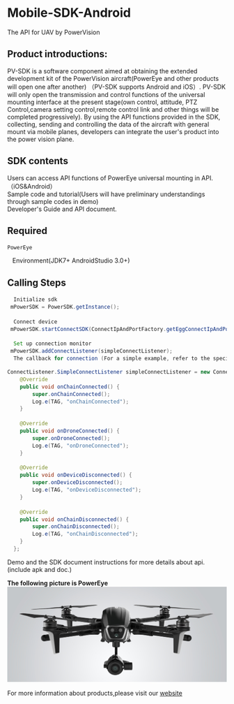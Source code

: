 # Mobile-SDK-Android
The API for UAV by PowerVision

## Product introductions:
PV-SDK is a software component aimed at obtaining the extended development kit of the PowerVision aircraft(PowerEye and other products will open one after another) （PV-SDK supports Android and iOS）. PV-SDK will only open the transmission and control functions of the universal mounting interface at the present stage(own control, attitude, PTZ Control,camera setting control,remote control link and other things will be completed progressively). By using the API functions provided in the SDK, collecting, sending and controlling the data of the aircraft with general mount via mobile planes, developers can integrate the user's product into the power vision plane.

## SDK contents 

Users can access API functions of PowerEye universal mounting in API.（iOS&Android）  
Sample code and tutorial(Users will have preliminary understandings through sample codes in demo)    
Developer's Guide and API document.

## Required
    PowerEye
    Environment(JDK7+  AndroidStudio 3.0+)

## Calling Steps
``` java 
  Initialize sdk  
 mPowerSDK = PowerSDK.getInstance();  
 
  Connect device    
 mPowerSDK.startConnectSDK(ConnectIpAndPortFactory.getEggConnectIpAndPortFactory());   
 
  Set up connection monitor    
 mPowerSDK.addConnectListener(simpleConnectListener);   
  The callback for connection (For a simple example, refer to the specific sdk example) 
```

``` java 
ConnectListener.SimpleConnectListener simpleConnectListener = new ConnectListener.SimpleConnectListener() {
    @Override
    public void onChainConnected() {
        super.onChainConnected();
        Log.e(TAG, "onChainConnected");
    }

    @Override
    public void onDroneConnected() {
        super.onDroneConnected();
        Log.e(TAG, "onDroneConnected");
    }

    @Override
    public void onDeviceDisconnected() {
        super.onDeviceDisconnected();
        Log.e(TAG, "onDeviceDisconnected");
    }

    @Override
    public void onChainDisconnected() {
        super.onChainDisconnected();
        Log.e(TAG, "onChainDisconnected");
    }
  };
  ```
Demo and the SDK document instructions for more details about api.(include apk and doc.)  

**The following picture is PowerEye**
![](https://github.com/kjergit/dailypractice/blob/master/powerEye.jpg?raw=true)

For more information about products,please visit our [website](http://www.powervision.me/en/)
